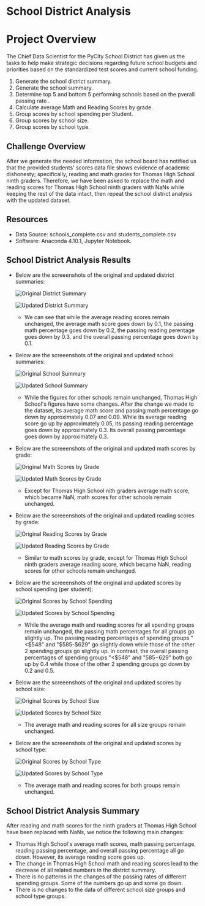 # School District Analysis
# Project Overview
The Chief Data Scientist for the PyCity School District has given us the tasks to help make strategic decisions regarding future school budgets and priorities based on the standardized test scores and current school funding.

1. Generate the school district summary.
2. Generate the school summary.
3. Determine top 5 and bottom 5 performing schools based on the pverall passing rate .
4. Calculate average Math and Reading Scores by grade.
5. Group scores by school spending per Student.
6. Group scores by school size.
7. Group scores by school type.

## Challenge Overview
After we generate the needed information, the school board has notified us that the provided students' scores data file shows evidence of academic dishonesty; specifically, reading and math grades for Thomas High School ninth graders. Therefore, we have been asked to replace the math and reading scores for Thomas High School ninth graders with NaNs while keeping the rest of the data intact, then repeat the school district analysis with the updated dataset. 

## Resources
- Data Source: schools_complete.csv and students_complete.csv
- Software: Anaconda 4.10.1, Jupyter Notebook.

## School District Analysis Results
- Below are the screeenshots of the original and updated district summaries:

  ![Original District Summary](https://github.com/nhipqnguyen/School_District_Analysis/blob/main/Analysis/original_district_summary.png)

  ![Updated District Summary](https://github.com/nhipqnguyen/School_District_Analysis/blob/main/Analysis/updated_district_summary.png)

  - We can see that while the average reading scores remain unchanged, the average math score goes down by 0.1, the passing math percentage goes down by 0.2, the passing reading perentage goes down by 0.3, and the overall passing percentage goes down by 0.1.

- Below are the screeenshots of the original and updated school summaries:

  ![Original School Summary](https://github.com/nhipqnguyen/School_District_Analysis/blob/main/Analysis/original_school_summary.png)

  ![Updated School Summary](https://github.com/nhipqnguyen/School_District_Analysis/blob/main/Analysis/updated_school_summary.png)
  
  - While the figures for other schools remain unchanged, Thomas High School's figures have some changes. After the change we made to the dataset, its average math score and passing math percentage go down by approximately 0.07 and 0.09. While its average reading score go up by approximately 0.05, its passing reading percentage goes down by approximately 0.3. Its overall passing percentage goes down by approximately 0.3.

- Below are the screeenshots of the original and updated math scores by grade:

  ![Original Math Scores by Grade](https://github.com/nhipqnguyen/School_District_Analysis/blob/main/Analysis/original_math_scores_by_grade.png)

  ![Updated Math Scores by Grade](https://github.com/nhipqnguyen/School_District_Analysis/blob/main/Analysis/updated_math_scores_by_grade.png)

  - Except for Thomas High School nith graders average math score, which became NaN,  math scores for other schools remain unchanged.

- Below are the screeenshots of the original and updated reading scores by grade:

  ![Original Reading Scores by Grade](https://github.com/nhipqnguyen/School_District_Analysis/blob/main/Analysis/original_reading_scores_by_grade.png)

  ![Updated Reading Scores by Grade](https://github.com/nhipqnguyen/School_District_Analysis/blob/main/Analysis/updated_reading_scores_by_grade.png)

  - Similar to math scores by grade, except for Thomas High School ninth graders average reading score, which became NaN, reading scores for other schools remain unchanged.


- Below are the screeenshots of the original and updated scores by school spending (per student):

  ![Original Scores by School Spending](https://github.com/nhipqnguyen/School_District_Analysis/blob/main/Analysis/original_scores_by_school_spending.png)

  ![Updated Scores by School Spending](https://github.com/nhipqnguyen/School_District_Analysis/blob/main/Analysis/updated_scores_by_school_spending.png)

  - While the average math and reading scores for all spending groups remain unchanged, the passing math percentages for all groups go slightly up. The passing reading percentages of spending groups "<$548" and "$585-$629" go slightly down while those of the other 2 spending groups go slightly up. In contrast, the overall passing percentages of spending groups "<$548" and "$585-$629" both go up by 0.4 while those of the other 2 spending groups go down by 0.2 and 0.5.

- Below are the screeenshots of the original and updated scores by school size:

  ![Original Scores by School Size](https://github.com/nhipqnguyen/School_District_Analysis/blob/main/Analysis/original_scores_by_school_size.png)

  ![Updated Scores by School Size](https://github.com/nhipqnguyen/School_District_Analysis/blob/main/Analysis/updated_scores_by_school_size.png)

  - The average math and reading scores for all size groups remain unchanged.

- Below are the screeenshots of the original and updated scores by school type:

  ![Original Scores by School Type](https://github.com/nhipqnguyen/School_District_Analysis/blob/main/Analysis/original_scores_by_school_type.png)

  ![Updated Scores by School Type](https://github.com/nhipqnguyen/School_District_Analysis/blob/main/Analysis/updated_scores_by_school_type.png)

  - The average math and reading scores for both groups remain unchanged. 

## School District Analysis Summary
After reading and math scores for the ninth graders at Thomas High School have been replaced with NaNs, we notice the following main changes:
- Thomas High School's average math scores, math passing percentage, reading passing percentage, and overall passing percentage all go down. However, its average reading score goes up.
- The change in Thomas High School math and reading scores lead to the decrease of all related numbers in the district summary.
- There is no patterns in the changes of the passing rates of different spending groups. Some of the numbers go up and some go down.
- There is no changes to the data of different school size groups and school type groups.
